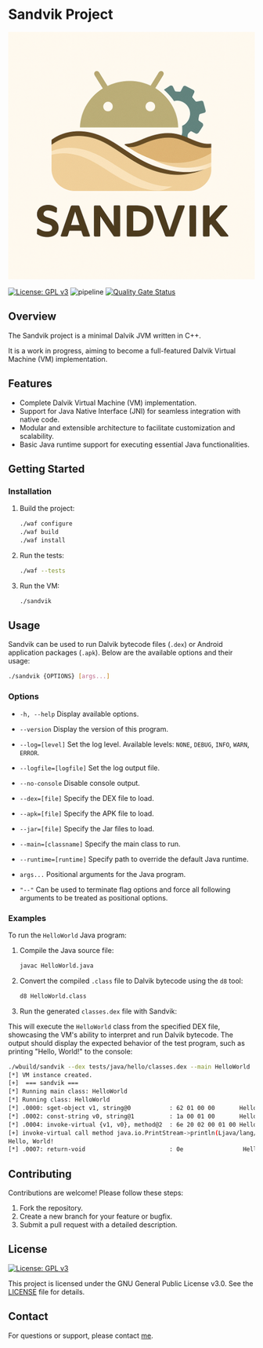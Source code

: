 # Sandvik Project

![Sandvik Logo](doc/logo.png)

[![License: GPL v3](https://img.shields.io/badge/License-GPLv3-blue.svg)](https://www.gnu.org/licenses/gpl-3.0)
![pipeline](https://gitlab.com/christophe.duvernois/sandvik/badges/main/pipeline.svg)
[![Quality Gate Status](https://sonarcloud.io/api/project_badges/measure?project=christophe.duvernois_sandvik&metric=alert_status)](https://sonarcloud.io/summary/new_code?id=christophe.duvernois_sandvik)

## Overview

The Sandvik project is a minimal Dalvik JVM written in C++.

It is a work in progress, aiming to become a full-featured Dalvik Virtual Machine (VM) implementation.

## Features

- Complete Dalvik Virtual Machine (VM) implementation.
- Support for Java Native Interface (JNI) for seamless integration with native code.
- Modular and extensible architecture to facilitate customization and scalability.
- Basic Java runtime support for executing essential Java functionalities.

## Getting Started

### Installation

1. Build the project:
	```bash
	./waf configure
	./waf build
	./waf install
	```

2. Run the tests:
	```bash
	./waf --tests
	```

3. Run the VM:
	```bash
	./sandvik
	```

## Usage

Sandvik can be used to run Dalvik bytecode files (`.dex`) or Android application packages (`.apk`). Below are the available options and their usage:

```bash
./sandvik {OPTIONS} [args...]
```

### Options
- `-h, --help`
	Display available options.

- `--version`
	Display the version of this program.

- `--log=[level]`
	Set the log level. Available levels: `NONE`, `DEBUG`, `INFO`, `WARN`, `ERROR`.

- `--logfile=[logfile]`
	Set the log output file.

- `--no-console`
	Disable console output.

- `--dex=[file]`
	Specify the DEX file to load.

- `--apk=[file]`
	Specify the APK file to load.

- `--jar=[file]`
	Specify the Jar files to load.

- `--main=[classname]`
	Specify the main class to run.

- `--runtime=[runtime]`
	Specify path to override the default Java runtime.

- `args...`
	Positional arguments for the Java program.

- `"--"`
	Can be used to terminate flag options and force all following arguments to be treated as positional options.

### Examples

To run the `HelloWorld` Java program:

1. Compile the Java source file:
	```bash
	javac HelloWorld.java
	```

2. Convert the compiled `.class` file to Dalvik bytecode using the `d8` tool:
	```bash
	d8 HelloWorld.class
	```

3. Run the generated `classes.dex` file with Sandvik:

This will execute the `HelloWorld` class from the specified DEX file, showcasing the VM's ability to interpret and run Dalvik bytecode. The output should display the expected behavior of the test program, such as printing "Hello, World!" to the console:
```bash
./wbuild/sandvik --dex tests/java/hello/classes.dex --main HelloWorld
[*] VM instance created.
[+]  === sandvik ===
[*] Running main class: HelloWorld
[*] Running class: HelloWorld
[*] .0000: sget-object v1, string@0           : 62 01 00 00       HelloWorld::main([Ljava/lang/String;)V
[*] .0002: const-string v0, string@1          : 1a 00 01 00       HelloWorld::main([Ljava/lang/String;)V
[*] .0004: invoke-virtual {v1, v0}, method@2  : 6e 20 02 00 01 00 HelloWorld::main([Ljava/lang/String;)V
[+] invoke-virtual call method java.io.PrintStream->println(Ljava/lang/String;)V(this=Instance of java.io.PrintStream, String=Hello, World!) on instance java.io.PrintStream
Hello, World!
[*] .0007: return-void                        : 0e                 HelloWorld::main([Ljava/lang/String;)V
```

## Contributing

Contributions are welcome! Please follow these steps:

1. Fork the repository.
2. Create a new branch for your feature or bugfix.
3. Submit a pull request with a detailed description.

## License

[![License: GPL v3](https://img.shields.io/badge/License-GPLv3-blue.svg)](https://www.gnu.org/licenses/gpl-3.0)

This project is licensed under the GNU General Public License v3.0. See the [LICENSE](LICENSE) file for details.

## Contact

For questions or support, please contact [me](mailto:christophe.duvernois+github@gmail.com).
